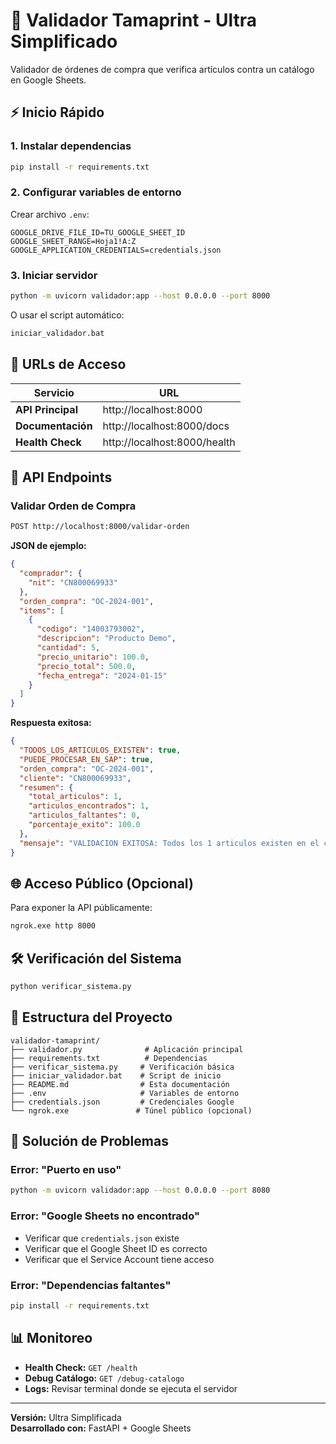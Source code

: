# 🚀 Validador Tamaprint - Ultra Simplificado

Validador de órdenes de compra que verifica artículos contra un catálogo en Google Sheets.

## ⚡ Inicio Rápido

### 1. Instalar dependencias
```bash
pip install -r requirements.txt
```

### 2. Configurar variables de entorno
Crear archivo `.env`:
```env
GOOGLE_DRIVE_FILE_ID=TU_GOOGLE_SHEET_ID
GOOGLE_SHEET_RANGE=Hoja1!A:Z
GOOGLE_APPLICATION_CREDENTIALS=credentials.json
```

### 3. Iniciar servidor
```bash
python -m uvicorn validador:app --host 0.0.0.0 --port 8000
```

O usar el script automático:
```bash
iniciar_validador.bat
```

## 📍 URLs de Acceso

| Servicio | URL |
|----------|-----|
| **API Principal** | http://localhost:8000 |
| **Documentación** | http://localhost:8000/docs |
| **Health Check** | http://localhost:8000/health |

## 🔗 API Endpoints

### Validar Orden de Compra
```bash
POST http://localhost:8000/validar-orden
```

**JSON de ejemplo:**
```json
{
  "comprador": {
    "nit": "CN800069933"
  },
  "orden_compra": "OC-2024-001",
  "items": [
    {
      "codigo": "14003793002",
      "descripcion": "Producto Demo",
      "cantidad": 5,
      "precio_unitario": 100.0,
      "precio_total": 500.0,
      "fecha_entrega": "2024-01-15"
    }
  ]
}
```

**Respuesta exitosa:**
```json
{
  "TODOS_LOS_ARTICULOS_EXISTEN": true,
  "PUEDE_PROCESAR_EN_SAP": true,
  "orden_compra": "OC-2024-001",
  "cliente": "CN800069933",
  "resumen": {
    "total_articulos": 1,
    "articulos_encontrados": 1,
    "articulos_faltantes": 0,
    "porcentaje_exito": 100.0
  },
  "mensaje": "VALIDACION EXITOSA: Todos los 1 articulos existen en el catalogo..."
}
```

## 🌐 Acceso Público (Opcional)

Para exponer la API públicamente:
```bash
ngrok.exe http 8000
```

## 🛠 Verificación del Sistema

```bash
python verificar_sistema.py
```

## 📁 Estructura del Proyecto

```
validador-tamaprint/
├── validador.py              # Aplicación principal
├── requirements.txt          # Dependencias
├── verificar_sistema.py     # Verificación básica
├── iniciar_validador.bat    # Script de inicio
├── README.md                # Esta documentación
├── .env                     # Variables de entorno
├── credentials.json         # Credenciales Google
└── ngrok.exe               # Túnel público (opcional)
```

## 🔧 Solución de Problemas

### Error: "Puerto en uso"
```bash
python -m uvicorn validador:app --host 0.0.0.0 --port 8080
```

### Error: "Google Sheets no encontrado"
- Verificar que `credentials.json` existe
- Verificar que el Google Sheet ID es correcto
- Verificar que el Service Account tiene acceso

### Error: "Dependencias faltantes"
```bash
pip install -r requirements.txt
```

## 📊 Monitoreo

- **Health Check:** `GET /health`
- **Debug Catálogo:** `GET /debug-catalogo`
- **Logs:** Revisar terminal donde se ejecuta el servidor

---

**Versión:** Ultra Simplificada  
**Desarrollado con:** FastAPI + Google Sheets